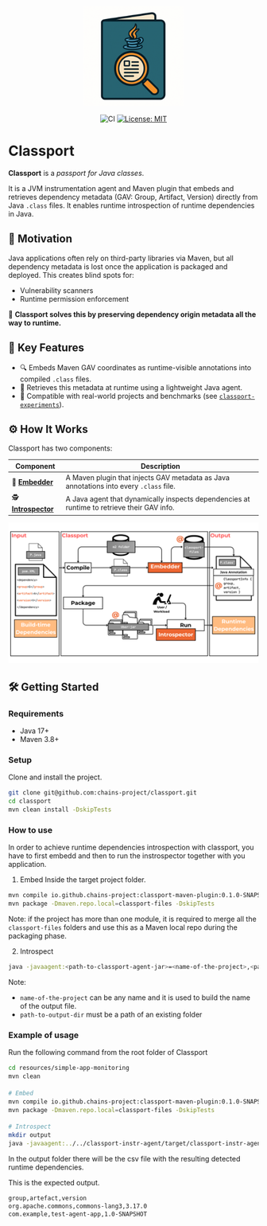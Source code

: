 <div align="center">
<img src="resources/imgs/classport-logo.png" width="200">

![CI](https://github.com/chains-project/classport/actions/workflows/tests.yml/badge.svg)
[![License: MIT](https://img.shields.io/badge/License-MIT-blue.svg)](LICENSE)

</div>

# Classport

**Classport** is a *passport for Java classes*.

It is a JVM instrumentation agent and Maven plugin that embeds and retrieves dependency metadata (GAV: Group, Artifact, Version) directly from Java `.class` files. It enables runtime introspection of runtime dependencies in Java.


## 🎯 Motivation

Java applications often rely on third-party libraries via Maven, but all dependency metadata is lost once the application is packaged and deployed. This creates blind spots for:
- Vulnerability scanners
- Runtime permission enforcement

🧩 **Classport solves this by preserving dependency origin metadata all the way to runtime.**


## 🚀 Key Features

- 🔍 Embeds Maven GAV coordinates as runtime-visible annotations into compiled `.class` files.
- 🎯 Retrieves this metadata at runtime using a lightweight Java agent.
- 🧪 Compatible with real-world projects and benchmarks (see [`classport-experiments`](https://github.com/chains-project/classport-experiments)).

## ⚙️ How It Works

Classport has two components:

| Component    | Description |
|--------------|-------------|
| 🧵 [**Embedder**](./maven-plugin/)  | A Maven plugin that injects GAV metadata as Java annotations into every `.class` file. |
| 🕵️ [**Introspector**](./classport-instr-agent/) | A Java agent that dynamically inspects dependencies at runtime to retrieve their GAV info. |

![classport overview](./resources/imgs/classport.png)

## 🛠️ Getting Started
### Requirements
* Java 17+
* Maven 3.8+

### Setup
Clone and install the project.

```bash
git clone git@github.com:chains-project/classport.git
cd classport
mvn clean install -DskipTests
```

### How to use

In order to achieve runtime dependencies introspection with classport, you have to first embedd and then to run the instrospector together with you application.

1. Embed
Inside the target project folder.
```bash
mvn compile io.github.chains-project:classport-maven-plugin:0.1.0-SNAPSHOT:embed
mvn package -Dmaven.repo.local=classport-files -DskipTests
```
Note: if the project has more than one module, it is required to merge all the `classport-files` folders and use this as a Maven local repo during the packaging phase. 

2. Introspect
```bash
java -javaagent:<path-to-classport-agent-jar>=<name-of-the-project>,<path-to-output-dir>,dependency -jar <path-to-jar-of-the-target-app> [optional-args-of-the-target-app]
```
Note:
- `name-of-the-project` can be any name and it is used to build the name of the output file.
- `path-to-output-dir` must be a path of an existing folder

### Example of usage
Run the following command from the root folder of Classport

```bash
cd resources/simple-app-monitoring
mvn clean

# Embed
mvn compile io.github.chains-project:classport-maven-plugin:0.1.0-SNAPSHOT:embed
mvn package -Dmaven.repo.local=classport-files -DskipTests

# Introspect
mkdir output
java -javaagent:../../classport-instr-agent/target/classport-instr-agent-0.1.0-SNAPSHOT.jar=test,./output,dependency -jar target/test-agent-app-1.0-SNAPSHOT.jar
```
In the output folder there will be the csv file with the resulting detected runtime dependencies.

This is the expected output.
```
group,artefact,version
org.apache.commons,commons-lang3,3.17.0
com.example,test-agent-app,1.0-SNAPSHOT
```
